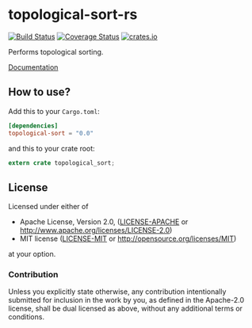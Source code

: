 # topological-sort-rs

[![Build Status](https://travis-ci.org/gifnksm/topological-sort-rs.svg)](https://travis-ci.org/gifnksm/topological-sort-rs)
[![Coverage Status](https://coveralls.io/repos/gifnksm/topological-sort-rs/badge.svg?branch=master&service=github)](https://coveralls.io/github/gifnksm/topological-sort-rs?branch=master)
[![crates.io](http://meritbadge.herokuapp.com/topological-sort)](https://crates.io/crates/topological-sort)

Performs topological sorting.

[Documentation](http://gifnksm.github.io/topological-sort-rs)

## How to use?

Add this to your `Cargo.toml`:

```toml
[dependencies]
topological-sort = "0.0"
```

and this to your crate root:

```rust
extern crate topological_sort;
```

## License

Licensed under either of

 * Apache License, Version 2.0, ([LICENSE-APACHE](LICENSE-APACHE) or http://www.apache.org/licenses/LICENSE-2.0)
 * MIT license ([LICENSE-MIT](LICENSE-MIT) or http://opensource.org/licenses/MIT)

at your option.

### Contribution

Unless you explicitly state otherwise, any contribution intentionally
submitted for inclusion in the work by you, as defined in the Apache-2.0
license, shall be dual licensed as above, without any additional terms or
conditions.
